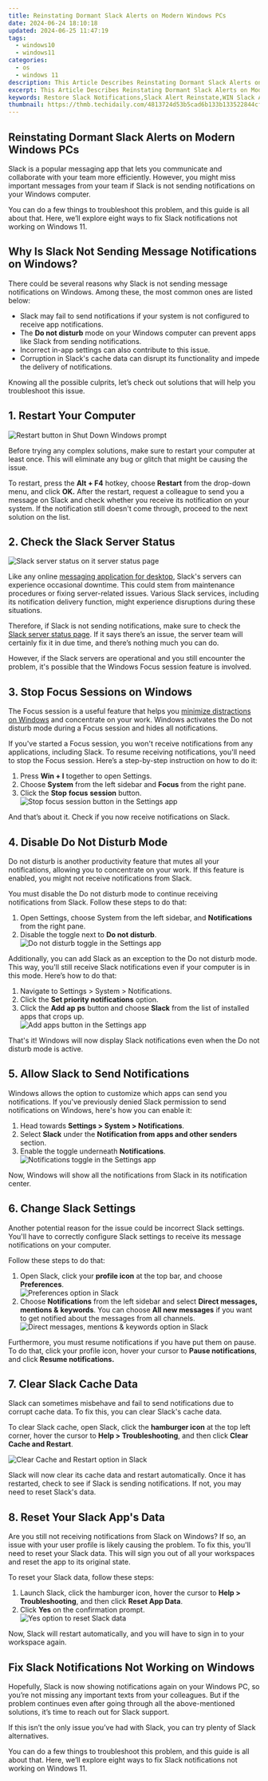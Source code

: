 ```yaml
---
title: Reinstating Dormant Slack Alerts on Modern Windows PCs
date: 2024-06-24 18:10:18
updated: 2024-06-25 11:47:19
tags:
  - windows10
  - windows11
categories:
  - os
  - windows 11
description: This Article Describes Reinstating Dormant Slack Alerts on Modern Windows PCs
excerpt: This Article Describes Reinstating Dormant Slack Alerts on Modern Windows PCs
keywords: Restore Slack Notifications,Slack Alert Reinstate,WIN Slack Alerts Revive,Dormant Alerts Fix,Modern Windows Slack,PC Alerts Reactivation,Update Slack Alerts
thumbnail: https://thmb.techidaily.com/4813724d53b5cad6b133b133522844cf1838d9743eb384dd583504939bc1aed2.jpg
---
```


## Reinstating Dormant Slack Alerts on Modern Windows PCs

 Slack is a popular messaging app that lets you communicate and collaborate with your team more efficiently. However, you might miss important messages from your team if Slack is not sending notifications on your Windows computer.

 You can do a few things to troubleshoot this problem, and this guide is all about that. Here, we’ll explore eight ways to fix Slack notifications not working on Windows 11\.

## Why Is Slack Not Sending Message Notifications on Windows?

 There could be several reasons why Slack is not sending message notifications on Windows. Among these, the most common ones are listed below:

* Slack may fail to send notifications if your system is not configured to receive app notifications.
* The **Do not disturb** mode on your Windows computer can prevent apps like Slack from sending notifications.
* Incorrect in-app settings can also contribute to this issue.
* Corruption in Slack's cache data can disrupt its functionality and impede the delivery of notifications.

 Knowing all the possible culprits, let’s check out solutions that will help you troubleshoot this issue.

## 1\. Restart Your Computer

![Restart button in Shut Down Windows prompt](https://static1.makeuseofimages.com/wordpress/wp-content/uploads/2023/08/restart-button.jpg)

 Before trying any complex solutions, make sure to restart your computer at least once. This will eliminate any bug or glitch that might be causing the issue.

 To restart, press the **Alt + F4** hotkey, choose **Restart** from the drop-down menu, and click **OK.** After the restart, request a colleague to send you a message on Slack and check whether you receive its notification on your system. If the notification still doesn't come through, proceed to the next solution on the list.

## 2\. Check the Slack Server Status

![Slack server status on it server status page](https://static1.makeuseofimages.com/wordpress/wp-content/uploads/2023/08/slack-server-status.jpg)

 Like any online [messaging application for desktop](https://www.makeuseof.com/best-all-in-one-messaging-platforms/), Slack's servers can experience occasional downtime. This could stem from maintenance procedures or fixing server-related issues. Various Slack services, including its notification delivery function, might experience disruptions during these situations.

 Therefore, if Slack is not sending notifications, make sure to check the [Slack server status page](https://status.slack.com/). If it says there’s an issue, the server team will certainly fix it in due time, and there’s nothing much you can do.

 However, if the Slack servers are operational and you still encounter the problem, it's possible that the Windows Focus session feature is involved.

## 3\. Stop Focus Sessions on Windows

 The Focus session is a useful feature that helps you [minimize distractions on Windows](https://www.makeuseof.com/windows-11-focus-assist-minimize-distractions/) and concentrate on your work. Windows activates the Do not disturb mode during a Focus session and hides all notifications.

 If you've started a Focus session, you won't receive notifications from any applications, including Slack. To resume receiving notifications, you'll need to stop the Focus session. Here’s a step-by-step instruction on how to do it:

1. Press **Win + I** together to open Settings.
2. Choose **System** from the left sidebar and **Focus** from the right pane.
3. Click the **Stop** **focus** **session** button.  
![Stop focus session button in the Settings app](https://static1.makeuseofimages.com/wordpress/wp-content/uploads/2023/08/stop-focus-session-button.jpg)

 And that’s about it. Check if you now receive notifications on Slack.

## 4\. Disable Do Not Disturb Mode

 Do not disturb is another productivity feature that mutes all your notifications, allowing you to concentrate on your work. If this feature is enabled, you might not receive notifications from Slack.

 You must disable the Do not disturb mode to continue receiving notifications from Slack. Follow these steps to do that:

1. Open Settings, choose System from the left sidebar, and **Notifications** from the right pane.
2. Disable the toggle next to **Do not disturb**.  
![Do not disturb toggle in the Settings app](https://static1.makeuseofimages.com/wordpress/wp-content/uploads/2023/08/do-not-disturb-toggle.jpg)

 Additionally, you can add Slack as an exception to the Do not disturb mode. This way, you'll still receive Slack notifications even if your computer is in this mode. Here’s how to do that:

1. Navigate to Settings > System > Notifications.
2. Click the **Set priority notifications** option.
3. Click the **Add** **ap** **ps** button and choose **Slack** from the list of installed apps that crops up.  
![Add apps button in the Settings app](https://static1.makeuseofimages.com/wordpress/wp-content/uploads/2023/08/add-apps-button.jpg)

 That's it! Windows will now display Slack notifications even when the Do not disturb mode is active.

## 5\. Allow Slack to Send Notifications

 Windows allows the option to customize which apps can send you notifications. If you've previously denied Slack permission to send notifications on Windows, here's how you can enable it:

1. Head towards **Settings > System > Notifications**.
2. Select **Slack** under the **Notification from apps and other senders** section.
3. Enable the toggle underneath **Notifications**.  
![Notifications toggle in the Settings app](https://static1.makeuseofimages.com/wordpress/wp-content/uploads/2023/08/notifications-toggle.jpg)

 Now, Windows will show all the notifications from Slack in its notification center.

## 6\. Change Slack Settings

 Another potential reason for the issue could be incorrect Slack settings. You'll have to correctly configure Slack settings to receive its message notifications on your computer.

 Follow these steps to do that:

1. Open Slack, click your **profile icon** at the top bar, and choose **Preferences**.  
![Preferences option in Slack](https://static1.makeuseofimages.com/wordpress/wp-content/uploads/2023/08/preferences-option.jpg)
2. Choose **Notifications** from the left sidebar and select **Direct messages, mentions &** **keywords**. You can choose **All new messages** if you want to get notified about the messages from all channels.  
![Direct messages, mentions & keywords option in Slack](https://static1.makeuseofimages.com/wordpress/wp-content/uploads/2023/08/direct-messages-mentions-keywords-option.jpg)

 Furthermore, you must resume notifications if you have put them on pause. To do that, click your profile icon, hover your cursor to **Pause notifications**, and click **Resume notifications.**

## 7\. Clear Slack Cache Data

 Slack can sometimes misbehave and fail to send notifications due to corrupt cache data. To fix this, you can clear Slack's cache data.

 To clear Slack cache, open Slack, click the **hamburger icon** at the top left corner, hover the cursor to **Help > Troubleshooting**, and then click **Clear Cache and Restart**.

![Clear Cache and Restart option in Slack](https://static1.makeuseofimages.com/wordpress/wp-content/uploads/2023/08/clear-cache-and-restart.jpg)

 Slack will now clear its cache data and restart automatically. Once it has restarted, check to see if Slack is sending notifications. If not, you may need to reset Slack's data.

## 8\. Reset Your Slack App's Data

 Are you still not receiving notifications from Slack on Windows? If so, an issue with your user profile is likely causing the problem. To fix this, you'll need to reset your Slack data. This will sign you out of all your workspaces and reset the app to its original state.

 To reset your Slack data, follow these steps:

1. Launch Slack, click the hamburger icon, hover the cursor to **Help > Troubleshooting**, and then click **Reset App Data**.
2. Click **Yes** on the confirmation prompt.  
![Yes option to reset Slack data](https://static1.makeuseofimages.com/wordpress/wp-content/uploads/2023/08/yes-option.jpg)

 Now, Slack will restart automatically, and you will have to sign in to your workspace again.

## Fix Slack Notifications Not Working on Windows

 Hopefully, Slack is now showing notifications again on your Windows PC, so you’re not missing any important texts from your colleagues. But if the problem continues even after going through all the above-mentioned solutions, it’s time to reach out for Slack support.

 If this isn’t the only issue you’ve had with Slack, you can try plenty of Slack alternatives.

 You can do a few things to troubleshoot this problem, and this guide is all about that. Here, we’ll explore eight ways to fix Slack notifications not working on Windows 11\.
